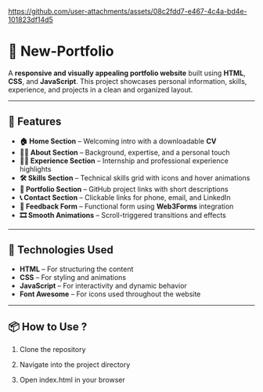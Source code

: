 
https://github.com/user-attachments/assets/08c2fdd7-e467-4c4a-bd4e-101823df14d5


# 🎨 New-Portfolio

A **responsive and visually appealing portfolio website** built using **HTML**, **CSS**, and **JavaScript**. This project showcases personal information, skills, experience, and projects in a clean and organized layout.

---

## 🚀 Features

- **🏠 Home Section** – Welcoming intro with a downloadable **CV**  
- **👨‍💻 About Section** – Background, expertise, and a personal touch  
- **🧑‍🏭 Experience Section** – Internship and professional experience highlights  
- **🛠️ Skills Section** – Technical skills grid with icons and hover animations  
- **📁 Portfolio Section** – GitHub project links with short descriptions  
- **📞 Contact Section** – Clickable links for phone, email, and LinkedIn  
- **📝 Feedback Form** – Functional form using **Web3Forms** integration    
- **🎞️ Smooth Animations** – Scroll-triggered transitions and effects  

---

## 🧰 Technologies Used

- **HTML** – For structuring the content  
- **CSS** – For styling and animations  
- **JavaScript** – For interactivity and dynamic behavior  
- **Font Awesome** – For icons used throughout the website  

---

## 📦 How to Use ?


1) Clone the repository

2) Navigate into the project directory


3) Open index.html in your browser
